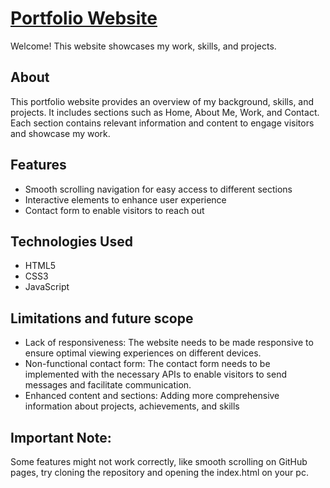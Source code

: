 # [Portfolio Website](https://nayan21402.github.io/) 

Welcome! This website showcases my work, skills, and projects.


## About
This portfolio website provides an overview of my background, skills, and projects. It includes sections such as Home, About Me, Work, and Contact. Each section contains relevant information and content to engage visitors and showcase my work.

## Features
- Smooth scrolling navigation for easy access to different sections
- Interactive elements to enhance user experience
- Contact form to enable visitors to reach out

## Technologies Used
- HTML5
- CSS3
- JavaScript

## Limitations and future scope
- Lack of responsiveness: The website needs to be made responsive to ensure optimal viewing experiences on different devices.
- Non-functional contact form: The contact form needs to be implemented with the necessary APIs to enable visitors to send messages and facilitate communication.
- Enhanced content and sections: Adding more comprehensive information about projects, achievements, and skills



 ## Important Note:
 Some features might not work correctly, like smooth scrolling on GitHub pages, try cloning the repository and opening the index.html on your pc.
 
